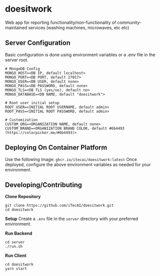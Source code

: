 # doesitwork
Web app for reporting functionality/non-functionality of community-maintained services (washing machines, microwaves, etc etc)

## Server Configuration
Basic configuration is done using environment variables or a .env file in the server root.

```
# MongoDB Config
MONGO_HOST=<DB IP, default localhost>
MONGO_PORT=<DB PORT, default 27017>
MONGO_USER=<DB USER, default none>
MONGO_PASS=<DB PASSWORD, default none>
MONGO_TLS=<DB TLS (yes/no), default no>
MONGO_DATABASE=<DB NAME, default "doesitwork">

# Root user initial setup
ROOT_USER=<INITIAL ROOT USERNAME, default admin>
ROOT_PASS=<INITIAL ROOT PASSWORD, default admin>

# Customization
CUSTOM_ORG=<ORGANIZATION NAME, default none>
CUSTOM_BRAND=<ORGANIZATION BRAND COLOR, default #6b4493 (https://colorpicker.me/#6b4493)>
```

## Deploying On Container Platform

Use the following image: `ghcr.io/itecai/doesitwork:latest`
Once deployed, configure the above environment variables as needed for your environment.

## Developing/Contributing
**Clone Repository**
```
git clone https://github.com/iTecAI/doesitwork.git
cd doesitwork
```

**Setup**
Create a `.env` file in the `server` directory with your preferred environment.

**Run Backend**
```
cd server
./run.sh
```

**Run Client**
```
cd doesitwork
yarn start
```